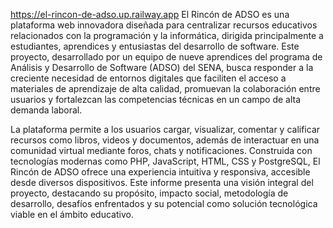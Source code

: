 https://el-rincon-de-adso.up.railway.app El Rincón de ADSO es una plataforma web innovadora diseñada para centralizar recursos educativos relacionados con la programación y la informática, dirigida principalmente a estudiantes, aprendices y entusiastas del desarrollo de software. Este proyecto, desarrollado por un equipo de nueve aprendices del programa de Análisis y Desarrollo de Software (ADSO) del SENA, busca responder a la creciente necesidad de entornos digitales que faciliten el acceso a materiales de aprendizaje de alta calidad, promuevan la colaboración entre usuarios y fortalezcan las competencias técnicas en un campo de alta demanda laboral.

La plataforma permite a los usuarios cargar, visualizar, comentar y calificar recursos como libros, videos y documentos, además de interactuar en una comunidad virtual mediante foros, chats y notificaciones. Construida con tecnologías modernas como PHP, JavaScript, HTML, CSS y PostgreSQL, El Rincón de ADSO ofrece una experiencia intuitiva y responsiva, accesible desde diversos dispositivos. Este informe presenta una visión integral del proyecto, destacando su propósito, impacto social, metodología de desarrollo, desafíos enfrentados y su potencial como solución tecnológica viable en el ámbito educativo.

